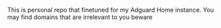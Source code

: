 This is personal repo that finetuned for my Adguard Home instance. You may find domains that are irrelevant to you beware
